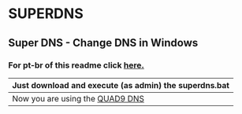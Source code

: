 # SUPERDNS
## Super DNS - Change DNS in Windows 
### For pt-br of this readme click [here.]()
| Just download and execute (as admin) the superdns.bat|
|------------------------------------------------------|
| Now you are using the [QUAD9 DNS](https://quad9.net)|
